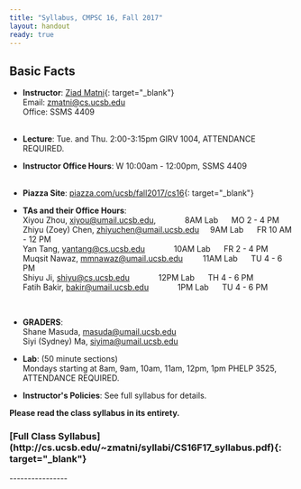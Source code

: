 ```yaml
---
title: "Syllabus, CMPSC 16, Fall 2017"
layout: handout
ready: true
---
```


Basic Facts
-----------

* **Instructor**:  [Ziad Matni](http://www.cs.ucsb.edu/~zmatni){: target="_blank"}<br/>
Email: <zmatni@cs.ucsb.edu><br/>
Office: SSMS 4409<br/><br/>

* **Lecture**: Tue. and Thu. 2:00-3:15pm GIRV 1004, ATTENDANCE REQUIRED.<br/>
* **Instructor Office Hours**: W 10:00am - 12:00pm, SSMS 4409<br/><br/>

* **Piazza Site**: [piazza.com/ucsb/fall2017/cs16](https://www.piazza.com/ucsb/fall2017/cs16){: target="_blank"}<br/>

* **TAs and their Office Hours**:<br/>
Xiyou Zhou, <xiyou@umail.ucsb.edu>,&nbsp;&nbsp;&nbsp;&nbsp; &nbsp;&nbsp;&nbsp;&nbsp;&nbsp;&nbsp;&nbsp;&nbsp;8AM Lab &nbsp;&nbsp;&nbsp;&nbsp; MO 2 - 4 PM<br/>
Zhiyu (Zoey) Chen, <zhiyuchen@umail.ucsb.edu>&nbsp;&nbsp;&nbsp;&nbsp; 9AM Lab &nbsp;&nbsp;&nbsp;&nbsp; FR 10 AM - 12 PM<br/>
Yan Tang, <yantang@cs.ucsb.edu>&nbsp;&nbsp;&nbsp;&nbsp; &nbsp;&nbsp;&nbsp;&nbsp;&nbsp;&nbsp;&nbsp;&nbsp;10AM Lab &nbsp;&nbsp;&nbsp;&nbsp; FR 2 - 4 PM<br/>
Muqsit Nawaz, <mmnawaz@umail.ucsb.edu>&nbsp;&nbsp;&nbsp;&nbsp;&nbsp;&nbsp;&nbsp;&nbsp; 11AM Lab &nbsp;&nbsp;&nbsp;&nbsp; TU 4 - 6 PM<br/>
Shiyu Ji, <shiyu@cs.ucsb.edu>&nbsp;&nbsp;&nbsp;&nbsp; &nbsp;&nbsp;&nbsp;&nbsp;&nbsp;&nbsp;&nbsp;&nbsp;12PM Lab &nbsp;&nbsp;&nbsp;&nbsp; TH 4 - 6 PM<br/>
Fatih Bakir, <bakir@umail.ucsb.edu>&nbsp;&nbsp;&nbsp;&nbsp; &nbsp;&nbsp;&nbsp;&nbsp;&nbsp;&nbsp;&nbsp;&nbsp;1PM Lab &nbsp;&nbsp;&nbsp;&nbsp; TU 4 - 6 PM<br/>
<br/>

* **GRADERS**:<br/>
Shane Masuda, <masuda@umail.ucsb.edu><br/>
Siyi (Sydney) Ma, <siyima@umail.ucsb.edu><br/>

* **Lab**: (50 minute sections)<br/>
Mondays starting at 8am, 9am, 10am, 11am, 12pm, 1pm PHELP 3525, ATTENDANCE REQUIRED.<br/>

* **Instructor's Policies**: See full syllabus for details.<br/>

<strong>Please read the class syllabus in its entirety.</strong><br/>

<h3>[Full Class Syllabus](http://cs.ucsb.edu/~zmatni/syllabi/CS16F17_syllabus.pdf){: target="_blank"}</h3>
----------------
